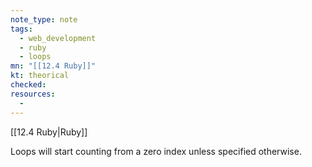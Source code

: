 ```yaml
---
note_type: note
tags:
  - web_development
  - ruby
  - loops
mn: "[[12.4 Ruby]]"
kt: theorical
checked: 
resources:
  -
---
```

[[12.4 Ruby|Ruby]]

Loops will start counting from a zero index unless specified otherwise.